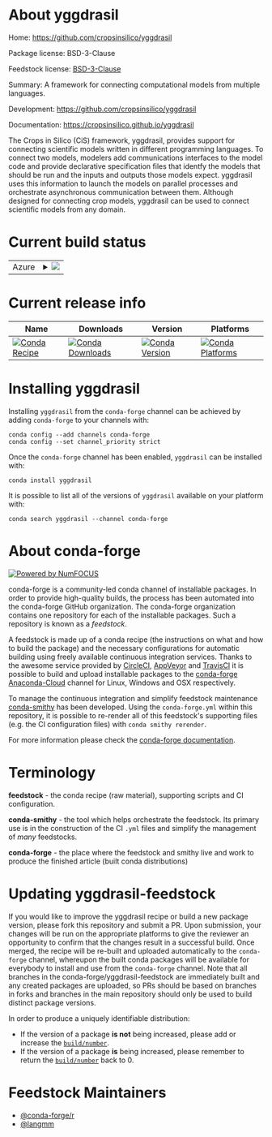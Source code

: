 About yggdrasil
===============

Home: https://github.com/cropsinsilico/yggdrasil

Package license: BSD-3-Clause

Feedstock license: [BSD-3-Clause](https://github.com/conda-forge/yggdrasil-feedstock/blob/main/LICENSE.txt)

Summary: A framework for connecting computational models from multiple languages.

Development: https://github.com/cropsinsilico/yggdrasil

Documentation: https://cropsinsilico.github.io/yggdrasil

The Crops in Silico (CiS) framework, yggdrasil, provides support for
connecting scientific models written in different programming languages.
To connect two models, modelers add communications interfaces to the model code
and provide declarative specification files that identfy the
models that should be run and the inputs and outputs those models
expect. yggdrasil uses this information to launch the models
on parallel processes and orchestrate asynchronous communication between them.
Although designed for connecting crop models, yggdrasil can be used to
connect scientific models from any domain.


Current build status
====================


<table>
    
  <tr>
    <td>Azure</td>
    <td>
      <details>
        <summary>
          <a href="https://dev.azure.com/conda-forge/feedstock-builds/_build/latest?definitionId=6228&branchName=main">
            <img src="https://dev.azure.com/conda-forge/feedstock-builds/_apis/build/status/yggdrasil-feedstock?branchName=main">
          </a>
        </summary>
        <table>
          <thead><tr><th>Variant</th><th>Status</th></tr></thead>
          <tbody><tr>
              <td>linux_64_python3.10.____cpythonr_base4.0</td>
              <td>
                <a href="https://dev.azure.com/conda-forge/feedstock-builds/_build/latest?definitionId=6228&branchName=main">
                  <img src="https://dev.azure.com/conda-forge/feedstock-builds/_apis/build/status/yggdrasil-feedstock?branchName=main&jobName=linux&configuration=linux_64_python3.10.____cpythonr_base4.0" alt="variant">
                </a>
              </td>
            </tr><tr>
              <td>linux_64_python3.10.____cpythonr_base4.1</td>
              <td>
                <a href="https://dev.azure.com/conda-forge/feedstock-builds/_build/latest?definitionId=6228&branchName=main">
                  <img src="https://dev.azure.com/conda-forge/feedstock-builds/_apis/build/status/yggdrasil-feedstock?branchName=main&jobName=linux&configuration=linux_64_python3.10.____cpythonr_base4.1" alt="variant">
                </a>
              </td>
            </tr><tr>
              <td>linux_64_python3.7.____cpythonr_base4.0</td>
              <td>
                <a href="https://dev.azure.com/conda-forge/feedstock-builds/_build/latest?definitionId=6228&branchName=main">
                  <img src="https://dev.azure.com/conda-forge/feedstock-builds/_apis/build/status/yggdrasil-feedstock?branchName=main&jobName=linux&configuration=linux_64_python3.7.____cpythonr_base4.0" alt="variant">
                </a>
              </td>
            </tr><tr>
              <td>linux_64_python3.7.____cpythonr_base4.1</td>
              <td>
                <a href="https://dev.azure.com/conda-forge/feedstock-builds/_build/latest?definitionId=6228&branchName=main">
                  <img src="https://dev.azure.com/conda-forge/feedstock-builds/_apis/build/status/yggdrasil-feedstock?branchName=main&jobName=linux&configuration=linux_64_python3.7.____cpythonr_base4.1" alt="variant">
                </a>
              </td>
            </tr><tr>
              <td>linux_64_python3.8.____cpythonr_base4.0</td>
              <td>
                <a href="https://dev.azure.com/conda-forge/feedstock-builds/_build/latest?definitionId=6228&branchName=main">
                  <img src="https://dev.azure.com/conda-forge/feedstock-builds/_apis/build/status/yggdrasil-feedstock?branchName=main&jobName=linux&configuration=linux_64_python3.8.____cpythonr_base4.0" alt="variant">
                </a>
              </td>
            </tr><tr>
              <td>linux_64_python3.8.____cpythonr_base4.1</td>
              <td>
                <a href="https://dev.azure.com/conda-forge/feedstock-builds/_build/latest?definitionId=6228&branchName=main">
                  <img src="https://dev.azure.com/conda-forge/feedstock-builds/_apis/build/status/yggdrasil-feedstock?branchName=main&jobName=linux&configuration=linux_64_python3.8.____cpythonr_base4.1" alt="variant">
                </a>
              </td>
            </tr><tr>
              <td>linux_64_python3.9.____cpythonr_base4.0</td>
              <td>
                <a href="https://dev.azure.com/conda-forge/feedstock-builds/_build/latest?definitionId=6228&branchName=main">
                  <img src="https://dev.azure.com/conda-forge/feedstock-builds/_apis/build/status/yggdrasil-feedstock?branchName=main&jobName=linux&configuration=linux_64_python3.9.____cpythonr_base4.0" alt="variant">
                </a>
              </td>
            </tr><tr>
              <td>linux_64_python3.9.____cpythonr_base4.1</td>
              <td>
                <a href="https://dev.azure.com/conda-forge/feedstock-builds/_build/latest?definitionId=6228&branchName=main">
                  <img src="https://dev.azure.com/conda-forge/feedstock-builds/_apis/build/status/yggdrasil-feedstock?branchName=main&jobName=linux&configuration=linux_64_python3.9.____cpythonr_base4.1" alt="variant">
                </a>
              </td>
            </tr><tr>
              <td>osx_64_python3.10.____cpythonr_base4.0</td>
              <td>
                <a href="https://dev.azure.com/conda-forge/feedstock-builds/_build/latest?definitionId=6228&branchName=main">
                  <img src="https://dev.azure.com/conda-forge/feedstock-builds/_apis/build/status/yggdrasil-feedstock?branchName=main&jobName=osx&configuration=osx_64_python3.10.____cpythonr_base4.0" alt="variant">
                </a>
              </td>
            </tr><tr>
              <td>osx_64_python3.10.____cpythonr_base4.1</td>
              <td>
                <a href="https://dev.azure.com/conda-forge/feedstock-builds/_build/latest?definitionId=6228&branchName=main">
                  <img src="https://dev.azure.com/conda-forge/feedstock-builds/_apis/build/status/yggdrasil-feedstock?branchName=main&jobName=osx&configuration=osx_64_python3.10.____cpythonr_base4.1" alt="variant">
                </a>
              </td>
            </tr><tr>
              <td>osx_64_python3.7.____cpythonr_base4.0</td>
              <td>
                <a href="https://dev.azure.com/conda-forge/feedstock-builds/_build/latest?definitionId=6228&branchName=main">
                  <img src="https://dev.azure.com/conda-forge/feedstock-builds/_apis/build/status/yggdrasil-feedstock?branchName=main&jobName=osx&configuration=osx_64_python3.7.____cpythonr_base4.0" alt="variant">
                </a>
              </td>
            </tr><tr>
              <td>osx_64_python3.7.____cpythonr_base4.1</td>
              <td>
                <a href="https://dev.azure.com/conda-forge/feedstock-builds/_build/latest?definitionId=6228&branchName=main">
                  <img src="https://dev.azure.com/conda-forge/feedstock-builds/_apis/build/status/yggdrasil-feedstock?branchName=main&jobName=osx&configuration=osx_64_python3.7.____cpythonr_base4.1" alt="variant">
                </a>
              </td>
            </tr><tr>
              <td>osx_64_python3.8.____cpythonr_base4.0</td>
              <td>
                <a href="https://dev.azure.com/conda-forge/feedstock-builds/_build/latest?definitionId=6228&branchName=main">
                  <img src="https://dev.azure.com/conda-forge/feedstock-builds/_apis/build/status/yggdrasil-feedstock?branchName=main&jobName=osx&configuration=osx_64_python3.8.____cpythonr_base4.0" alt="variant">
                </a>
              </td>
            </tr><tr>
              <td>osx_64_python3.8.____cpythonr_base4.1</td>
              <td>
                <a href="https://dev.azure.com/conda-forge/feedstock-builds/_build/latest?definitionId=6228&branchName=main">
                  <img src="https://dev.azure.com/conda-forge/feedstock-builds/_apis/build/status/yggdrasil-feedstock?branchName=main&jobName=osx&configuration=osx_64_python3.8.____cpythonr_base4.1" alt="variant">
                </a>
              </td>
            </tr><tr>
              <td>osx_64_python3.9.____cpythonr_base4.0</td>
              <td>
                <a href="https://dev.azure.com/conda-forge/feedstock-builds/_build/latest?definitionId=6228&branchName=main">
                  <img src="https://dev.azure.com/conda-forge/feedstock-builds/_apis/build/status/yggdrasil-feedstock?branchName=main&jobName=osx&configuration=osx_64_python3.9.____cpythonr_base4.0" alt="variant">
                </a>
              </td>
            </tr><tr>
              <td>osx_64_python3.9.____cpythonr_base4.1</td>
              <td>
                <a href="https://dev.azure.com/conda-forge/feedstock-builds/_build/latest?definitionId=6228&branchName=main">
                  <img src="https://dev.azure.com/conda-forge/feedstock-builds/_apis/build/status/yggdrasil-feedstock?branchName=main&jobName=osx&configuration=osx_64_python3.9.____cpythonr_base4.1" alt="variant">
                </a>
              </td>
            </tr><tr>
              <td>osx_arm64_python3.10.____cpythonr_base4.0</td>
              <td>
                <a href="https://dev.azure.com/conda-forge/feedstock-builds/_build/latest?definitionId=6228&branchName=main">
                  <img src="https://dev.azure.com/conda-forge/feedstock-builds/_apis/build/status/yggdrasil-feedstock?branchName=main&jobName=osx&configuration=osx_arm64_python3.10.____cpythonr_base4.0" alt="variant">
                </a>
              </td>
            </tr><tr>
              <td>osx_arm64_python3.10.____cpythonr_base4.1</td>
              <td>
                <a href="https://dev.azure.com/conda-forge/feedstock-builds/_build/latest?definitionId=6228&branchName=main">
                  <img src="https://dev.azure.com/conda-forge/feedstock-builds/_apis/build/status/yggdrasil-feedstock?branchName=main&jobName=osx&configuration=osx_arm64_python3.10.____cpythonr_base4.1" alt="variant">
                </a>
              </td>
            </tr><tr>
              <td>osx_arm64_python3.8.____cpythonr_base4.0</td>
              <td>
                <a href="https://dev.azure.com/conda-forge/feedstock-builds/_build/latest?definitionId=6228&branchName=main">
                  <img src="https://dev.azure.com/conda-forge/feedstock-builds/_apis/build/status/yggdrasil-feedstock?branchName=main&jobName=osx&configuration=osx_arm64_python3.8.____cpythonr_base4.0" alt="variant">
                </a>
              </td>
            </tr><tr>
              <td>osx_arm64_python3.8.____cpythonr_base4.1</td>
              <td>
                <a href="https://dev.azure.com/conda-forge/feedstock-builds/_build/latest?definitionId=6228&branchName=main">
                  <img src="https://dev.azure.com/conda-forge/feedstock-builds/_apis/build/status/yggdrasil-feedstock?branchName=main&jobName=osx&configuration=osx_arm64_python3.8.____cpythonr_base4.1" alt="variant">
                </a>
              </td>
            </tr><tr>
              <td>osx_arm64_python3.9.____cpythonr_base4.0</td>
              <td>
                <a href="https://dev.azure.com/conda-forge/feedstock-builds/_build/latest?definitionId=6228&branchName=main">
                  <img src="https://dev.azure.com/conda-forge/feedstock-builds/_apis/build/status/yggdrasil-feedstock?branchName=main&jobName=osx&configuration=osx_arm64_python3.9.____cpythonr_base4.0" alt="variant">
                </a>
              </td>
            </tr><tr>
              <td>osx_arm64_python3.9.____cpythonr_base4.1</td>
              <td>
                <a href="https://dev.azure.com/conda-forge/feedstock-builds/_build/latest?definitionId=6228&branchName=main">
                  <img src="https://dev.azure.com/conda-forge/feedstock-builds/_apis/build/status/yggdrasil-feedstock?branchName=main&jobName=osx&configuration=osx_arm64_python3.9.____cpythonr_base4.1" alt="variant">
                </a>
              </td>
            </tr><tr>
              <td>win_64_python3.10.____cpythonr_base4.0</td>
              <td>
                <a href="https://dev.azure.com/conda-forge/feedstock-builds/_build/latest?definitionId=6228&branchName=main">
                  <img src="https://dev.azure.com/conda-forge/feedstock-builds/_apis/build/status/yggdrasil-feedstock?branchName=main&jobName=win&configuration=win_64_python3.10.____cpythonr_base4.0" alt="variant">
                </a>
              </td>
            </tr><tr>
              <td>win_64_python3.10.____cpythonr_base4.1</td>
              <td>
                <a href="https://dev.azure.com/conda-forge/feedstock-builds/_build/latest?definitionId=6228&branchName=main">
                  <img src="https://dev.azure.com/conda-forge/feedstock-builds/_apis/build/status/yggdrasil-feedstock?branchName=main&jobName=win&configuration=win_64_python3.10.____cpythonr_base4.1" alt="variant">
                </a>
              </td>
            </tr><tr>
              <td>win_64_python3.7.____cpythonr_base4.0</td>
              <td>
                <a href="https://dev.azure.com/conda-forge/feedstock-builds/_build/latest?definitionId=6228&branchName=main">
                  <img src="https://dev.azure.com/conda-forge/feedstock-builds/_apis/build/status/yggdrasil-feedstock?branchName=main&jobName=win&configuration=win_64_python3.7.____cpythonr_base4.0" alt="variant">
                </a>
              </td>
            </tr><tr>
              <td>win_64_python3.7.____cpythonr_base4.1</td>
              <td>
                <a href="https://dev.azure.com/conda-forge/feedstock-builds/_build/latest?definitionId=6228&branchName=main">
                  <img src="https://dev.azure.com/conda-forge/feedstock-builds/_apis/build/status/yggdrasil-feedstock?branchName=main&jobName=win&configuration=win_64_python3.7.____cpythonr_base4.1" alt="variant">
                </a>
              </td>
            </tr><tr>
              <td>win_64_python3.8.____cpythonr_base4.0</td>
              <td>
                <a href="https://dev.azure.com/conda-forge/feedstock-builds/_build/latest?definitionId=6228&branchName=main">
                  <img src="https://dev.azure.com/conda-forge/feedstock-builds/_apis/build/status/yggdrasil-feedstock?branchName=main&jobName=win&configuration=win_64_python3.8.____cpythonr_base4.0" alt="variant">
                </a>
              </td>
            </tr><tr>
              <td>win_64_python3.8.____cpythonr_base4.1</td>
              <td>
                <a href="https://dev.azure.com/conda-forge/feedstock-builds/_build/latest?definitionId=6228&branchName=main">
                  <img src="https://dev.azure.com/conda-forge/feedstock-builds/_apis/build/status/yggdrasil-feedstock?branchName=main&jobName=win&configuration=win_64_python3.8.____cpythonr_base4.1" alt="variant">
                </a>
              </td>
            </tr><tr>
              <td>win_64_python3.9.____cpythonr_base4.0</td>
              <td>
                <a href="https://dev.azure.com/conda-forge/feedstock-builds/_build/latest?definitionId=6228&branchName=main">
                  <img src="https://dev.azure.com/conda-forge/feedstock-builds/_apis/build/status/yggdrasil-feedstock?branchName=main&jobName=win&configuration=win_64_python3.9.____cpythonr_base4.0" alt="variant">
                </a>
              </td>
            </tr><tr>
              <td>win_64_python3.9.____cpythonr_base4.1</td>
              <td>
                <a href="https://dev.azure.com/conda-forge/feedstock-builds/_build/latest?definitionId=6228&branchName=main">
                  <img src="https://dev.azure.com/conda-forge/feedstock-builds/_apis/build/status/yggdrasil-feedstock?branchName=main&jobName=win&configuration=win_64_python3.9.____cpythonr_base4.1" alt="variant">
                </a>
              </td>
            </tr>
          </tbody>
        </table>
      </details>
    </td>
  </tr>
</table>

Current release info
====================

| Name | Downloads | Version | Platforms |
| --- | --- | --- | --- |
| [![Conda Recipe](https://img.shields.io/badge/recipe-yggdrasil-green.svg)](https://anaconda.org/conda-forge/yggdrasil) | [![Conda Downloads](https://img.shields.io/conda/dn/conda-forge/yggdrasil.svg)](https://anaconda.org/conda-forge/yggdrasil) | [![Conda Version](https://img.shields.io/conda/vn/conda-forge/yggdrasil.svg)](https://anaconda.org/conda-forge/yggdrasil) | [![Conda Platforms](https://img.shields.io/conda/pn/conda-forge/yggdrasil.svg)](https://anaconda.org/conda-forge/yggdrasil) |

Installing yggdrasil
====================

Installing `yggdrasil` from the `conda-forge` channel can be achieved by adding `conda-forge` to your channels with:

```
conda config --add channels conda-forge
conda config --set channel_priority strict
```

Once the `conda-forge` channel has been enabled, `yggdrasil` can be installed with:

```
conda install yggdrasil
```

It is possible to list all of the versions of `yggdrasil` available on your platform with:

```
conda search yggdrasil --channel conda-forge
```


About conda-forge
=================

[![Powered by
NumFOCUS](https://img.shields.io/badge/powered%20by-NumFOCUS-orange.svg?style=flat&colorA=E1523D&colorB=007D8A)](https://numfocus.org)

conda-forge is a community-led conda channel of installable packages.
In order to provide high-quality builds, the process has been automated into the
conda-forge GitHub organization. The conda-forge organization contains one repository
for each of the installable packages. Such a repository is known as a *feedstock*.

A feedstock is made up of a conda recipe (the instructions on what and how to build
the package) and the necessary configurations for automatic building using freely
available continuous integration services. Thanks to the awesome service provided by
[CircleCI](https://circleci.com/), [AppVeyor](https://www.appveyor.com/)
and [TravisCI](https://travis-ci.com/) it is possible to build and upload installable
packages to the [conda-forge](https://anaconda.org/conda-forge)
[Anaconda-Cloud](https://anaconda.org/) channel for Linux, Windows and OSX respectively.

To manage the continuous integration and simplify feedstock maintenance
[conda-smithy](https://github.com/conda-forge/conda-smithy) has been developed.
Using the ``conda-forge.yml`` within this repository, it is possible to re-render all of
this feedstock's supporting files (e.g. the CI configuration files) with ``conda smithy rerender``.

For more information please check the [conda-forge documentation](https://conda-forge.org/docs/).

Terminology
===========

**feedstock** - the conda recipe (raw material), supporting scripts and CI configuration.

**conda-smithy** - the tool which helps orchestrate the feedstock.
                   Its primary use is in the construction of the CI ``.yml`` files
                   and simplify the management of *many* feedstocks.

**conda-forge** - the place where the feedstock and smithy live and work to
                  produce the finished article (built conda distributions)


Updating yggdrasil-feedstock
============================

If you would like to improve the yggdrasil recipe or build a new
package version, please fork this repository and submit a PR. Upon submission,
your changes will be run on the appropriate platforms to give the reviewer an
opportunity to confirm that the changes result in a successful build. Once
merged, the recipe will be re-built and uploaded automatically to the
`conda-forge` channel, whereupon the built conda packages will be available for
everybody to install and use from the `conda-forge` channel.
Note that all branches in the conda-forge/yggdrasil-feedstock are
immediately built and any created packages are uploaded, so PRs should be based
on branches in forks and branches in the main repository should only be used to
build distinct package versions.

In order to produce a uniquely identifiable distribution:
 * If the version of a package **is not** being increased, please add or increase
   the [``build/number``](https://docs.conda.io/projects/conda-build/en/latest/resources/define-metadata.html#build-number-and-string).
 * If the version of a package **is** being increased, please remember to return
   the [``build/number``](https://docs.conda.io/projects/conda-build/en/latest/resources/define-metadata.html#build-number-and-string)
   back to 0.

Feedstock Maintainers
=====================

* [@conda-forge/r](https://github.com/conda-forge/r/)
* [@langmm](https://github.com/langmm/)

